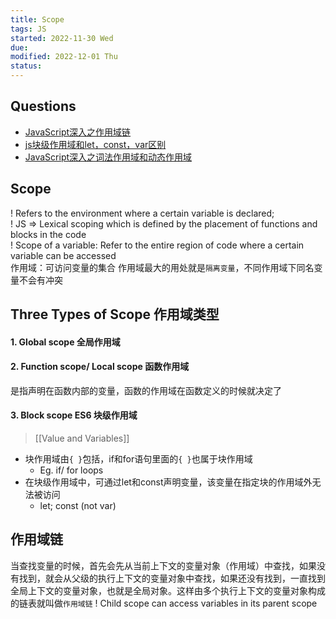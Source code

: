 ```yaml
---
title: Scope
tags: JS
started: 2022-11-30 Wed
due:
modified: 2022-12-01 Thu
status:
---
```

## Questions
- [JavaScript深入之作用域链](https://link.juejin.cn?target=https%3A%2F%2Fgithub.com%2Fmqyqingfeng%2FBlog%2Fissues%2F6 "https://github.com/mqyqingfeng/Blog/issues/6")  
- [js块级作用域和let，const，var区别](https://link.juejin.cn?target=https%3A%2F%2Fwww.cnblogs.com%2Fmoumoon%2Fp%2F10985250.html "https://www.cnblogs.com/moumoon/p/10985250.html")
-   [JavaScript深入之词法作用域和动态作用域](https://link.juejin.cn/?target=https%3A%2F%2Fgithub.com%2Fmqyqingfeng%2FBlog%2Fissues%2F3 "https://github.com/mqyqingfeng/Blog/issues/3")
## Scope
! Refers to the environment where a certain variable is declared;  
! JS => Lexical scoping which is defined by the placement of functions and blocks in the code  
! Scope of a variable: Refer to the entire region of code where a certain variable can be accessed  
作用域：可访问变量的集合
作用域最大的用处就是`隔离变量`，不同作用域下同名变量不会有冲突
## Three Types of Scope 作用域类型
#### 1. Global scope 全局作用域
#### 2. Function scope/ Local scope 函数作用域
是指声明在函数内部的变量，函数的作用域在函数定义的时候就决定了
#### 3. Block scope ES6 块级作用域
>[[Value and Variables]]

- 块作用域由`{ }`包括，if和for语句里面的`{ }`也属于块作用域  
	- Eg. if/ for loops
- 在块级作用域中，可通过let和const声明变量，该变量在指定块的作用域外无法被访问
	- let; const (not var)
## 作用域链
当查找变量的时候，首先会先从当前上下文的变量对象（作用域）中查找，如果没有找到，就会从父级的执行上下文的变量对象中查找，如果还没有找到，一直找到全局上下文的变量对象，也就是全局对象。这样由多个执行上下文的变量对象构成的链表就叫做`作用域链`
! Child scope can access variables in its parent scope

  







